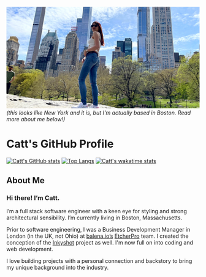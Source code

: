 ![heroimage](public/IMG_3575.JPG)
_(this looks like New York and it is, but I'm actually based in Boston. Read more about me below!)_
# Catt's GitHub Profile
[![Catt's GitHub stats](https://github-readme-stats.vercel.app/api?username=catt-tung&hide=stars&count_private=true&show_icons=true&theme=radical)](https://github.com/catt-tung/github-readme-stats) [![Top Langs](https://github-readme-stats.vercel.app/api/top-langs/?username=catt-tung&theme=radical&layout=compact)](https://github.com/catt-tung/github-readme-stats) [![Catt's wakatime stats](https://github-readme-stats.vercel.app/api/wakatime?username=cattkaizen&theme=radical&layout=compact)](https://github.com/catt-tung/github-readme-stats)
<!-- [![Readme Card](https://github-readme-stats.vercel.app/api/pin/?username=catt-tung&repo=potluck-planner-CRUD-app)](https://github.com/catt-tung/potluck-planner-CRUD-app) -->
## About Me
### Hi there! I’m Catt.

I’m a full stack software engineer with a keen eye for styling and strong architectural sensibility. I’m currently living in Boston, Massachusetts.

Prior to software engineering, I was a Business Development Manager in London (in the UK, not Ohio) at [balena.io’s](balena.io) [EtcherPro](https://www.balena.io/etcher/pro/) team. I created the conception of the [Inkyshot](https://github.com/balenalabs/inkyshot) project as well. I'm now full on into coding and web development.

I love building projects with a personal connection and backstory to bring my unique background into the industry.


